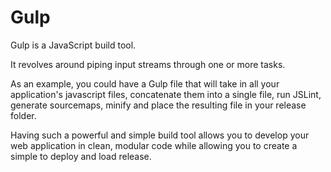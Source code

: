 # Gulp

Gulp is a JavaScript build tool.

It revolves around piping input streams through one or more tasks.

As an example, you could have a Gulp file that will take in all your application's javascript files, concatenate them into a single file, run JSLint, generate sourcemaps, minify and place the resulting file in your release folder.

Having such a powerful and simple build tool allows you to develop your web application in clean, modular code while allowing you to create a simple to deploy and load release.
